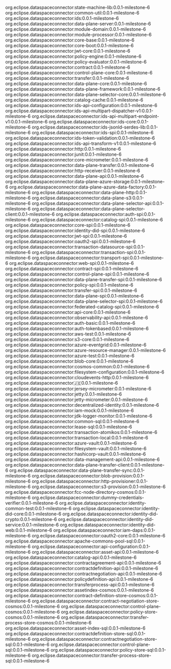 
org.eclipse.dataspaceconnector:state-machine-lib:0.0.1-milestone-6
org.eclipse.dataspaceconnector:common-util:0.0.1-milestone-6
org.eclipse.dataspaceconnector:ids:0.0.1-milestone-6
org.eclipse.dataspaceconnector:data-plane-server:0.0.1-milestone-6
org.eclipse.dataspaceconnector:module-domain:0.0.1-milestone-6
org.eclipse.dataspaceconnector:module-processor:0.0.1-milestone-6
org.eclipse.dataspaceconnector:core-base:0.0.1-milestone-6
org.eclipse.dataspaceconnector:core-boot:0.0.1-milestone-6
org.eclipse.dataspaceconnector:jwt-core:0.0.1-milestone-6
org.eclipse.dataspaceconnector:policy-engine:0.0.1-milestone-6
org.eclipse.dataspaceconnector:policy-evaluator:0.0.1-milestone-6
org.eclipse.dataspaceconnector:contract:0.0.1-milestone-6
org.eclipse.dataspaceconnector:control-plane-core:0.0.1-milestone-6
org.eclipse.dataspaceconnector:transfer:0.0.1-milestone-6
org.eclipse.dataspaceconnector:data-plane-core:0.0.1-milestone-6
org.eclipse.dataspaceconnector:data-plane-framework:0.0.1-milestone-6
org.eclipse.dataspaceconnector:data-plane-selector-core:0.0.1-milestone-6
org.eclipse.dataspaceconnector:catalog-cache:0.0.1-milestone-6
org.eclipse.dataspaceconnector:ids-api-configuration:0.0.1-milestone-6
org.eclipse.dataspaceconnector:ids-api-multipart-dispatcher-v1:0.0.1-milestone-6
org.eclipse.dataspaceconnector:ids-api-multipart-endpoint-v1:0.0.1-milestone-6
org.eclipse.dataspaceconnector:ids-core:0.0.1-milestone-6
org.eclipse.dataspaceconnector:ids-jsonld-serdes-lib:0.0.1-milestone-6
org.eclipse.dataspaceconnector:ids-spi:0.0.1-milestone-6
org.eclipse.dataspaceconnector:ids-token-validation:0.0.1-milestone-6
org.eclipse.dataspaceconnector:ids-api-transform-v1:0.0.1-milestone-6
org.eclipse.dataspaceconnector:http:0.0.1-milestone-6
org.eclipse.dataspaceconnector:junit:0.0.1-milestone-6
org.eclipse.dataspaceconnector:core-micrometer:0.0.1-milestone-6
org.eclipse.dataspaceconnector:data-plane-transfer:0.0.1-milestone-6
org.eclipse.dataspaceconnector:http-receiver:0.0.1-milestone-6
org.eclipse.dataspaceconnector:data-plane-api:0.0.1-milestone-6
org.eclipse.dataspaceconnector:data-plane-azure-storage:0.0.1-milestone-6
org.eclipse.dataspaceconnector:data-plane-azure-data-factory:0.0.1-milestone-6
org.eclipse.dataspaceconnector:data-plane-http:0.0.1-milestone-6
org.eclipse.dataspaceconnector:data-plane-s3:0.0.1-milestone-6
org.eclipse.dataspaceconnector:data-plane-selector-api:0.0.1-milestone-6
org.eclipse.dataspaceconnector:data-plane-selector-client:0.0.1-milestone-6
org.eclipse.dataspaceconnector:auth-spi:0.0.1-milestone-6
org.eclipse.dataspaceconnector:catalog-spi:0.0.1-milestone-6
org.eclipse.dataspaceconnector:core-spi:0.0.1-milestone-6
org.eclipse.dataspaceconnector:identity-did-spi:0.0.1-milestone-6
org.eclipse.dataspaceconnector:jwt-spi:0.0.1-milestone-6
org.eclipse.dataspaceconnector:oauth2-spi:0.0.1-milestone-6
org.eclipse.dataspaceconnector:transaction-datasource-spi:0.0.1-milestone-6
org.eclipse.dataspaceconnector:transaction-spi:0.0.1-milestone-6
org.eclipse.dataspaceconnector:transport-spi:0.0.1-milestone-6
org.eclipse.dataspaceconnector:web-spi:0.0.1-milestone-6
org.eclipse.dataspaceconnector:contract-spi:0.0.1-milestone-6
org.eclipse.dataspaceconnector:control-plane-spi:0.0.1-milestone-6
org.eclipse.dataspaceconnector:data-plane-transfer-spi:0.0.1-milestone-6
org.eclipse.dataspaceconnector:policy-spi:0.0.1-milestone-6
org.eclipse.dataspaceconnector:transfer-spi:0.0.1-milestone-6
org.eclipse.dataspaceconnector:data-plane-spi:0.0.1-milestone-6
org.eclipse.dataspaceconnector:data-plane-selector-spi:0.0.1-milestone-6
org.eclipse.dataspaceconnector:federated-catalog-spi:0.0.1-milestone-6
org.eclipse.dataspaceconnector:api-core:0.0.1-milestone-6
org.eclipse.dataspaceconnector:observability-api:0.0.1-milestone-6
org.eclipse.dataspaceconnector:auth-basic:0.0.1-milestone-6
org.eclipse.dataspaceconnector:auth-tokenbased:0.0.1-milestone-6
org.eclipse.dataspaceconnector:aws-test:0.0.1-milestone-6
org.eclipse.dataspaceconnector:s3-core:0.0.1-milestone-6
org.eclipse.dataspaceconnector:azure-eventgrid:0.0.1-milestone-6
org.eclipse.dataspaceconnector:azure-resource-manager:0.0.1-milestone-6
org.eclipse.dataspaceconnector:azure-test:0.0.1-milestone-6
org.eclipse.dataspaceconnector:blob-core:0.0.1-milestone-6
org.eclipse.dataspaceconnector:cosmos-common:0.0.1-milestone-6
org.eclipse.dataspaceconnector:filesystem-configuration:0.0.1-milestone-6
org.eclipse.dataspaceconnector:cloudevents-http:0.0.1-milestone-6
org.eclipse.dataspaceconnector:jersey:0.0.1-milestone-6
org.eclipse.dataspaceconnector:jersey-micrometer:0.0.1-milestone-6
org.eclipse.dataspaceconnector:jetty:0.0.1-milestone-6
org.eclipse.dataspaceconnector:jetty-micrometer:0.0.1-milestone-6
org.eclipse.dataspaceconnector:decentralized-identity:0.0.1-milestone-6
org.eclipse.dataspaceconnector:iam-mock:0.0.1-milestone-6
org.eclipse.dataspaceconnector:jdk-logger-monitor:0.0.1-milestone-6
org.eclipse.dataspaceconnector:common-sql:0.0.1-milestone-6
org.eclipse.dataspaceconnector:lease-sql:0.0.1-milestone-6
org.eclipse.dataspaceconnector:transaction-atomikos:0.0.1-milestone-6
org.eclipse.dataspaceconnector:transaction-local:0.0.1-milestone-6
org.eclipse.dataspaceconnector:azure-vault:0.0.1-milestone-6
org.eclipse.dataspaceconnector:filesystem-vault:0.0.1-milestone-6
org.eclipse.dataspaceconnector:hashicorp-vault:0.0.1-milestone-6
org.eclipse.dataspaceconnector:data-management-api:0.0.1-milestone-6
org.eclipse.dataspaceconnector:data-plane-transfer-client:0.0.1-milestone-6
org.eclipse.dataspaceconnector:data-plane-transfer-sync:0.0.1-milestone-6
org.eclipse.dataspaceconnector:blob-provision:0.0.1-milestone-6
org.eclipse.dataspaceconnector:http-provisioner:0.0.1-milestone-6
org.eclipse.dataspaceconnector:s3-provision:0.0.1-milestone-6
org.eclipse.dataspaceconnector:fcc-node-directory-cosmos:0.0.1-milestone-6
org.eclipse.dataspaceconnector:dummy-credentials-verifier:0.0.1-milestone-6
org.eclipse.dataspaceconnector:identity-common-test:0.0.1-milestone-6
org.eclipse.dataspaceconnector:identity-did-core:0.0.1-milestone-6
org.eclipse.dataspaceconnector:identity-did-crypto:0.0.1-milestone-6
org.eclipse.dataspaceconnector:identity-did-service:0.0.1-milestone-6
org.eclipse.dataspaceconnector:identity-did-web:0.0.1-milestone-6
org.eclipse.dataspaceconnector:iam-daps:0.0.1-milestone-6
org.eclipse.dataspaceconnector:oauth2-core:0.0.1-milestone-6
org.eclipse.dataspaceconnector:apache-commons-pool-sql:0.0.1-milestone-6
org.eclipse.dataspaceconnector:api-configuration:0.0.1-milestone-6
org.eclipse.dataspaceconnector:asset-api:0.0.1-milestone-6
org.eclipse.dataspaceconnector:catalog-api:0.0.1-milestone-6
org.eclipse.dataspaceconnector:contractagreement-api:0.0.1-milestone-6
org.eclipse.dataspaceconnector:contractdefinition-api:0.0.1-milestone-6
org.eclipse.dataspaceconnector:contractnegotiation-api:0.0.1-milestone-6
org.eclipse.dataspaceconnector:policydefinition-api:0.0.1-milestone-6
org.eclipse.dataspaceconnector:transferprocess-api:0.0.1-milestone-6
org.eclipse.dataspaceconnector:assetindex-cosmos:0.0.1-milestone-6
org.eclipse.dataspaceconnector:contract-definition-store-cosmos:0.0.1-milestone-6
org.eclipse.dataspaceconnector:contract-negotiation-store-cosmos:0.0.1-milestone-6
org.eclipse.dataspaceconnector:control-plane-cosmos:0.0.1-milestone-6
org.eclipse.dataspaceconnector:policy-store-cosmos:0.0.1-milestone-6
org.eclipse.dataspaceconnector:transfer-process-store-cosmos:0.0.1-milestone-6
org.eclipse.dataspaceconnector:asset-index-sql:0.0.1-milestone-6
org.eclipse.dataspaceconnector:contractdefinition-store-sql:0.0.1-milestone-6
org.eclipse.dataspaceconnector:contractnegotiation-store-sql:0.0.1-milestone-6
org.eclipse.dataspaceconnector:control-plane-sql:0.0.1-milestone-6
org.eclipse.dataspaceconnector:policy-store-sql:0.0.1-milestone-6
org.eclipse.dataspaceconnector:transfer-process-store-sql:0.0.1-milestone-6